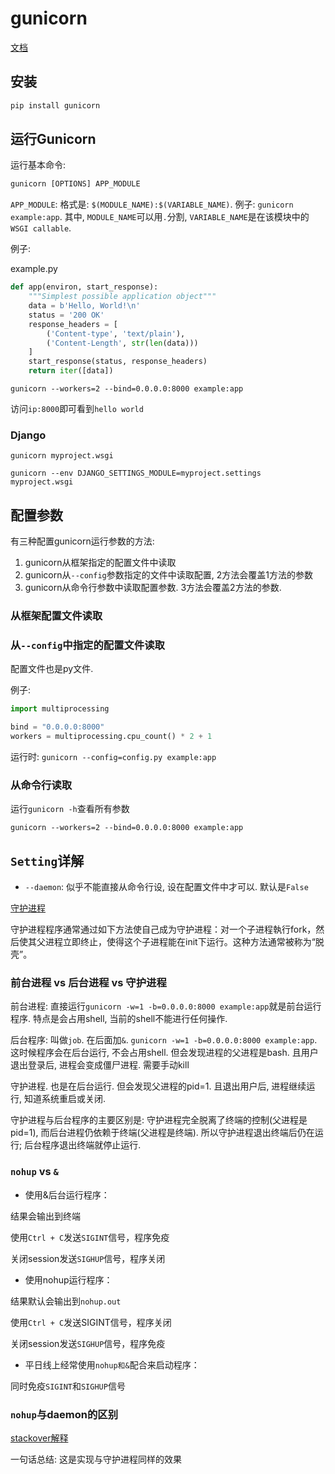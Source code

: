 # gunicorn

[文档](http://docs.gunicorn.org/en/stable/run.html)

## 安装

```python
pip install gunicorn
```

## 运行Gunicorn

运行基本命令:

```python
gunicorn [OPTIONS] APP_MODULE
```

```APP_MODULE```: 格式是: ```$(MODULE_NAME):$(VARIABLE_NAME)```. 例子: ```gunicorn example:app```. 
其中, ```MODULE_NAME```可以用```.```分割, ```VARIABLE_NAME```是在该模块中的```WSGI callable```.

例子:

example.py
```python
def app(environ, start_response):
    """Simplest possible application object"""
    data = b'Hello, World!\n'
    status = '200 OK'
    response_headers = [
        ('Content-type', 'text/plain'),
        ('Content-Length', str(len(data)))
    ]
    start_response(status, response_headers)
    return iter([data])
```

```gunicorn --workers=2 --bind=0.0.0.0:8000 example:app```

访问```ip:8000```即可看到```hello world```

### Django

```gunicorn myproject.wsgi```

```gunicorn --env DJANGO_SETTINGS_MODULE=myproject.settings myproject.wsgi```

## 配置参数

有三种配置gunicorn运行参数的方法:
1. gunicorn从框架指定的配置文件中读取
2. gunicorn从```--config```参数指定的文件中读取配置, 2方法会覆盖1方法的参数
3. gunicorn从命令行参数中读取配置参数. 3方法会覆盖2方法的参数.

### 从框架配置文件读取

### 从```--config```中指定的配置文件读取

配置文件也是py文件.

例子:
```python
import multiprocessing

bind = "0.0.0.0:8000"
workers = multiprocessing.cpu_count() * 2 + 1
```

运行时:
```gunicorn --config=config.py example:app```

### 从命令行读取

运行```gunicorn -h```查看所有参数

```gunicorn --workers=2 --bind=0.0.0.0:8000 example:app```

## ```Setting```详解

- ```--daemon```: 似乎不能直接从命令行设, 设在配置文件中才可以. 默认是```False```

[守护进程](https://zh.wikipedia.org/wiki/%E5%AE%88%E6%8A%A4%E8%BF%9B%E7%A8%8B)

守护进程程序通常通过如下方法使自己成为守护进程：对一个子进程執行fork，然后使其父进程立即终止，使得这个子进程能在init下运行。这种方法通常被称为“脱壳”。

### 前台进程 vs 后台进程 vs 守护进程

前台进程: 直接运行```gunicorn -w=1 -b=0.0.0.0:8000 example:app```就是前台运行程序. 特点是会占用shell, 当前的shell不能进行任何操作.

后台程序: 叫做```job```. 在后面加```&```. ```gunicorn -w=1 -b=0.0.0.0:8000 example:app```. 这时候程序会在后台运行, 不会占用shell. 但会发现进程的父进程是bash. 且用户退出登录后, 进程会变成僵尸进程. 需要手动kill

守护进程. 也是在后台运行. 但会发现父进程的pid=1. 且退出用户后, 进程继续运行, 知道系统重启或关闭.

守护进程与后台程序的主要区别是: 守护进程完全脱离了终端的控制(父进程是pid=1), 而后台进程仍依赖于终端(父进程是终端). 所以守护进程退出终端后仍在运行; 后台程序退出终端就停止运行.

### ```nohup``` vs ```&```

- 使用&后台运行程序：

结果会输出到终端

使用```Ctrl + C```发送```SIGINT```信号，程序免疫

关闭session发送```SIGHUP```信号，程序关闭

 

- 使用nohup运行程序：

结果默认会输出到```nohup.out```

使用```Ctrl + C```发送SIGINT信号，程序关闭

关闭session发送```SIGHUP```信号，程序免疫

 

- 平日线上经常使用```nohup和&```配合来启动程序：

同时免疫```SIGINT```和```SIGHUP```信号

### ```nohup```与daemon的区别

[stackover解释](https://stackoverflow.com/questions/958249/whats-the-difference-between-nohup-and-a-daemon)

一句话总结: 这是实现与守护进程同样的效果